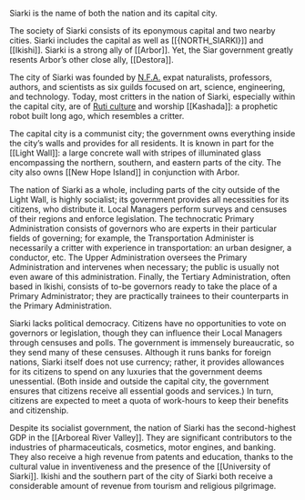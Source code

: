 Siarki is the name of both the nation and its capital city.

The society of Siarki consists of its eponymous capital and two nearby cities. Siarki includes the capital as well as [[{NORTH_SIARKI}]] and [[Ikishi]]. Siarki is a strong ally of [[Arbor]]. Yet, the Siar government greatly resents Arbor’s other close ally, [[Destora]].

The city of Siarki was founded by [N.F.A.](Northern%20Forest%20Alliance.md) expat naturalists, professors, authors, and scientists as six guilds focused on art, science, engineering, and technology. Today, most critters in the nation of Siarki, especially within the capital city, are of [Ruti culture](Ruti%20Culture.md) and worship [[Kashada]]: a prophetic robot built long ago, which resembles a critter.

The capital city is a communist city; the government owns everything inside the city’s walls and provides for all residents. It is known in part for the [[Light Wall]]: a large concrete wall with stripes of illuminated glass encompassing the northern, southern, and eastern parts of the city. The city also owns [[New Hope Island]] in conjunction with Arbor.

The nation of Siarki as a whole, including parts of the city outside of the Light Wall, is highly socialist; its government provides all necessities for its citizens, who distribute it. Local Managers perform surveys and censuses of their regions and enforce legislation. The technocratic Primary Administration consists of governors who are experts in their particular fields of governing; for example, the Transportation Administer is necessarily a critter with experience in transportation: an urban designer, a conductor, etc. The Upper Administration oversees the Primary Administration and intervenes when necessary; the public is usually not even aware of this administration. Finally, the Tertiary Administration, often based in Ikishi, consists of to-be governors ready to take the place of a Primary Administrator; they are practically trainees to their counterparts in the Primary Administration.

Siarki lacks political democracy. Citizens have no opportunities to vote on governors or legislation, though they can influence their Local Managers through censuses and polls. The government is immensely bureaucratic, so they send many of these censuses. Although it runs banks for foreign nations, Siarki itself does not use currency; rather, it provides allowances for its citizens to spend on any luxuries that the government deems unessential. (Both inside and outside the capital city, the government ensures that citizens receive all essential goods and services.) In turn, citizens are expected to meet a quota of work-hours to keep their benefits and citizenship.

Despite its socialist government, the nation of Siarki has the second-highest GDP in the [[Arboreal River Valley]]. They are significant contributors to the industries of pharmaceuticals, cosmetics, motor engines, and banking. They also receive a high revenue from patents and education, thanks to the cultural value in inventiveness and the presence of the [[University of Siarki]]. Ikishi and the southern part of the city of Siarki both receive a considerable amount of revenue from tourism and religious pilgrimage.